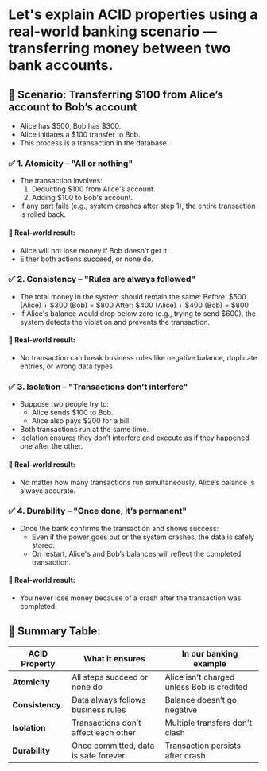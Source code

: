 # Let's explain ACID properties using a real-world banking scenario — transferring money between two bank accounts.

## 🏦 Scenario: Transferring $100 from Alice’s account to Bob’s account
- Alice has $500, Bob has $300.
- Alice initiates a $100 transfer to Bob.
- This process is a transaction in the database.

### ✅ 1. Atomicity – "All or nothing"
- The transaction involves:
  1. Deducting $100 from Alice's account.
  2. Adding $100 to Bob's account.
- If any part fails (e.g., system crashes after step 1), the entire transaction is rolled back.

#### 📌 Real-world result:
- Alice will not lose money if Bob doesn’t get it.
- Either both actions succeed, or none do.

### ✅ 2. Consistency – "Rules are always followed"
- The total money in the system should remain the same:
    Before: $500 (Alice) + $300 (Bob) = $800
    After: $400 (Alice) + $400 (Bob) = $800
- If Alice's balance would drop below zero (e.g., trying to send $600), the system detects the violation and prevents the transaction.

#### 📌 Real-world result:
- No transaction can break business rules like negative balance, duplicate entries, or wrong data types.

### ✅ 3. Isolation – "Transactions don’t interfere"
- Suppose two people try to:
  - Alice sends $100 to Bob.
  - Alice also pays $200 for a bill.
- Both transactions run at the same time.
- Isolation ensures they don’t interfere and execute as if they happened one after the other.

#### 📌 Real-world result:
- No matter how many transactions run simultaneously, Alice’s balance is always accurate.
  
### ✅ 4. Durability – "Once done, it’s permanent"
- Once the bank confirms the transaction and shows success:
  - Even if the power goes out or the system crashes, the data is safely stored.
  - On restart, Alice's and Bob’s balances will reflect the completed transaction.

#### 📌 Real-world result:
- You never lose money because of a crash after the transaction was completed.

## 🧾 Summary Table:
| **ACID Property** | **What it ensures**                  | **In our banking example**                 |
| ----------------- | ------------------------------------ | ------------------------------------------ |
| **Atomicity**     | All steps succeed or none do         | Alice isn't charged unless Bob is credited |
| **Consistency**   | Data always follows business rules   | Balance doesn’t go negative                |
| **Isolation**     | Transactions don’t affect each other | Multiple transfers don't clash             |
| **Durability**    | Once committed, data is safe forever | Transaction persists after crash           |

